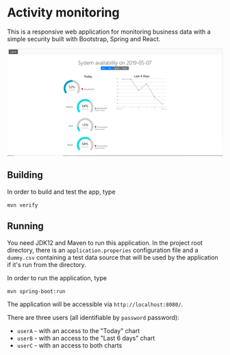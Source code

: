 # Activity monitoring

This is a responsive web application for monitoring business data with a simple security built with Bootstrap, Spring and React. 

![screenshot](screenshot.png)

## Building

In order to build and test the app, type

```
mvn verify
```

## Running

You need JDK12 and Maven to run this application. In the project root directory, there is an `application.properies` configuration
file and a `dummy.csv` containing a test data source that will be used by the application if it's run from the directory. 

In order to run the application, type

```
mvn spring-boot:run
``` 

The application will be accessible via `http://localhost:8080/`.

There are three users (all identifiable by `password` password):
* `userA` - with an access to the "Today" chart
* `userB` - with an access to the "Last 6 days" chart
* `userC` - with an access to both charts